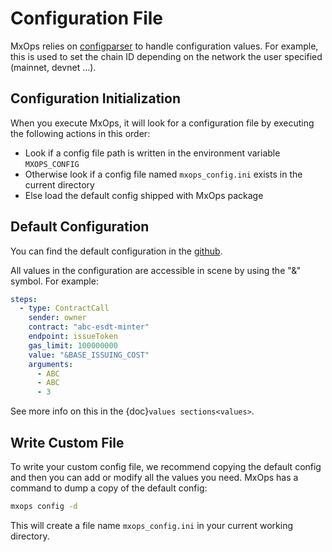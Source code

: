 # Configuration File

MxOps relies on [configparser](https://docs.python.org/3/library/configparser.html) to handle configuration values. For example, this is used to set the chain ID depending on the network the user specified (mainnet, devnet ...).

## Configuration Initialization

When you execute MxOps, it will look for a configuration file by executing the following actions in this order:

- Look if a config file path is written in the environment variable `MXOPS_CONFIG`
- Otherwise look if a config file named `mxops_config.ini` exists in the current directory
- Else load the default config shipped with MxOps package

## Default Configuration

You can find the default configuration in the [github](https://github.com/Catenscia/MxOps/blob/main/mxops/resources/default_config.ini).

All values in the configuration are accessible in scene by using the "&" symbol. For example:

```yaml
steps:
  - type: ContractCall
    sender: owner
    contract: "abc-esdt-minter"
    endpoint: issueToken
    gas_limit: 100000000
    value: "&BASE_ISSUING_COST"
    arguments:
      - ABC
      - ABC
      - 3
```

See more info on this in the {doc}`values sections<values>`.

## Write Custom File

To write your custom config file, we recommend copying the default config and then you can add or modify all the values you need.
MxOps has a command to dump a copy of the default config:

```bash
mxops config -d
```

This will create a file name `mxops_config.ini` in your current working directory.
